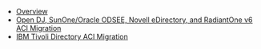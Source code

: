 - [Overview](01-overview.md)
- [Open DJ, SunOne/Oracle ODSEE, Novell eDirectory, and RadiantOne v6 ACI Migration](02-opendj-sunone-migration.md)
- [IBM Tivoli Directory ACI Migration](03-ibm-tivoli-directory-aci-migration.md)